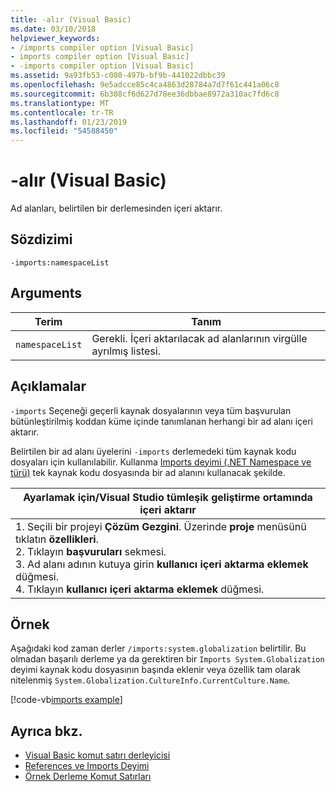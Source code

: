 ```yaml
---
title: -alır (Visual Basic)
ms.date: 03/10/2018
helpviewer_keywords:
- /imports compiler option [Visual Basic]
- imports compiler option [Visual Basic]
- -imports compiler option [Visual Basic]
ms.assetid: 9a93fb53-c080-497b-bf9b-441022dbbc39
ms.openlocfilehash: 9e5adcce85c4ca4863d28784a7d7f61c441a06c8
ms.sourcegitcommit: 6b308cf6d627d78ee36dbbae8972a310ac7fd6c8
ms.translationtype: MT
ms.contentlocale: tr-TR
ms.lasthandoff: 01/23/2019
ms.locfileid: "54588450"
---
```

# <a name="-imports-visual-basic"></a>-alır (Visual Basic)
Ad alanları, belirtilen bir derlemesinden içeri aktarır.  
  
## <a name="syntax"></a>Sözdizimi  
  
```  
-imports:namespaceList  
```  
  
## <a name="arguments"></a>Arguments  
  
|Terim|Tanım|  
|---|---|  
|`namespaceList`|Gerekli. İçeri aktarılacak ad alanlarının virgülle ayrılmış listesi.|  
  
## <a name="remarks"></a>Açıklamalar  
 `-imports` Seçeneği geçerli kaynak dosyalarının veya tüm başvurulan bütünleştirilmiş koddan küme içinde tanımlanan herhangi bir ad alanı içeri aktarır.  
  
 Belirtilen bir ad alanı üyelerini `-imports` derlemedeki tüm kaynak kodu dosyaları için kullanılabilir. Kullanma [Imports deyimi (.NET Namespace ve türü)](../../../visual-basic/language-reference/statements/imports-statement-net-namespace-and-type.md) tek kaynak kodu dosyasında bir ad alanını kullanacak şekilde.  
  
|Ayarlamak için/Visual Studio tümleşik geliştirme ortamında içeri aktarır|  
|---|  
|1.  Seçili bir projeyi **Çözüm Gezgini**. Üzerinde **proje** menüsünü tıklatın **özellikleri**. <br />2.  Tıklayın **başvuruları** sekmesi.<br />3.  Ad alanı adının kutuya girin **kullanıcı içeri aktarma eklemek** düğmesi.<br />4.  Tıklayın **kullanıcı içeri aktarma eklemek** düğmesi.|  
  
## <a name="example"></a>Örnek  
 Aşağıdaki kod zaman derler `/imports:system.globalization` belirtilir. Bu olmadan başarılı derleme ya da gerektiren bir `Imports System.Globalization` deyimi kaynak kodu dosyasının başında eklenir veya özellik tam olarak nitelenmiş `System.Globalization.CultureInfo.CurrentCulture.Name`. 
  
 [!code-vb[imports example](codesnippet/VisualBasic/imports_2.vb)]  
  
## <a name="see-also"></a>Ayrıca bkz.
- [Visual Basic komut satırı derleyicisi](../../../visual-basic/reference/command-line-compiler/index.md)
- [References ve Imports Deyimi](../../../visual-basic/programming-guide/program-structure/references-and-the-imports-statement.md)
- [Örnek Derleme Komut Satırları](../../../visual-basic/reference/command-line-compiler/sample-compilation-command-lines.md)
